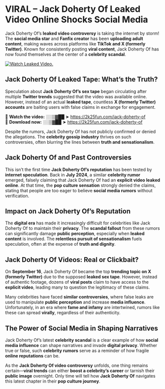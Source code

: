 # VIRAL – Jack Doherty Of Leaked Video Online Shocks Social Media 

Jack Doherty Of’s **leaked video controversy** is taking the internet by storm! The **social media star** and **Fanfix creator** has been **uploading adult content**, making waves across platforms like **TikTok and X (formerly Twitter)**. Known for consistently posting **viral content**, Jack Doherty Of has now found themselves at the center of a **celebrity scandal**.  

[![Watch Leaked Video.](https://miro.medium.com/v2/resize:fit:828/format:webp/1*cilzJN44JGOrTw9NJCrNHA.gif "Watch Leaked Video")](https://2k25fun.com/jack-doherty-of)

## **Jack Doherty Of Leaked Tape: What’s the Truth?**  
Speculation about **Jack Doherty Of’s sex tape** began circulating after multiple **Twitter trends** suggested that the video was available online. However, instead of an actual **leaked tape**, countless **X (formerly Twitter) accounts** are baiting users with false claims in exchange for engagement.  

🔹 **Watch the video:** ░░▒▓██ ➤ https://2k25fun.com/jack-doherty-of  
🔹 **Download now:** ░░▒▓██ ➤ https://2k25fun.com/jack-doherty-of  

Despite the rumors, Jack Doherty Of has not publicly confirmed or denied the allegations. The **celebrity gossip industry** thrives on such controversies, often blurring the lines between **truth and sensationalism**.  

## **Jack Doherty Of and Past Controversies**  
This isn’t the first time **Jack Doherty Of’s reputation** has been tested by **internet speculation**. Back in **July 2024**, a similar **celebrity rumor** emerged, falsely claiming that Jack Doherty Of had an **explicit video leaked online**. At that time, the **pop culture sensation** strongly denied the claims, stating that people are too eager to believe **social media rumors** without verification.  

## **Impact on Jack Doherty Of’s Reputation**  
The **digital era** has made it increasingly difficult for celebrities like Jack Doherty Of to maintain their **privacy**. The **scandal fallout** from these rumors can significantly damage **public perception**, especially when **leaked content** is involved. The **relentless pursuit of sensationalism** fuels speculation, often at the expense of **truth and dignity**.  

## **Jack Doherty Of Videos: Real or Clickbait?**  
On **September 16**, Jack Doherty Of became the top **trending topic on X (formerly Twitter)** due to the supposed **leaked sex tape**. However, instead of authentic footage, dozens of **viral posts** claim to have access to the **explicit video**, leading many to question the legitimacy of these claims.  

Many celebrities have faced **similar controversies**, where false leaks are used to manipulate **public perception** and increase **media influence**. Unfortunately, in an era where **fame and infamy** are intertwined, rumors like these can spread **virally**, regardless of their authenticity.  

## **The Power of Social Media in Shaping Narratives**  
Jack Doherty Of’s latest **celebrity scandal** is a clear example of how **social media influence** can shape narratives and invade **digital privacy**. Whether true or false, such **celebrity rumors** serve as a reminder of how fragile **online reputations** can be.  

As the **Jack Doherty Of video controversy** unfolds, one thing remains certain—**viral trends** can either **boost a celebrity’s career** or tarnish their **public image** overnight. Only time will tell how **Jack Doherty Of** navigates this latest chapter in their **pop culture journey**. 